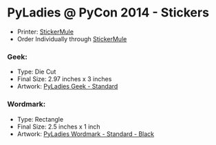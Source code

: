 # PyLadies @ PyCon 2014 - Stickers

* Printer: [StickerMule][6]
* Order Individually through [StickerMule][7]


### Geek:

* Type: Die Cut
* Final Size: 2.97 inches x 3 inches
* Artwork: [PyLadies Geek - Standard][0]

### Wordmark:

* Type: Rectangle
* Final Size: 2.5 inches x 1 inch
* Artwork: [PyLadies Wordmark - Standard - Black][1]

[0]: https://github.com/pyladies/pyladies-assets/blob/master/geek/ai/pylady_geek_full_standard.ai
[1]: https://github.com/pyladies/pyladies-assets/blob/master/wordmark/png/pyladies_wordmark_standard_black.png
[6]: https://www.stickermule.com
[7]: https://www.stickermule.com/user/1070441144/stickers
